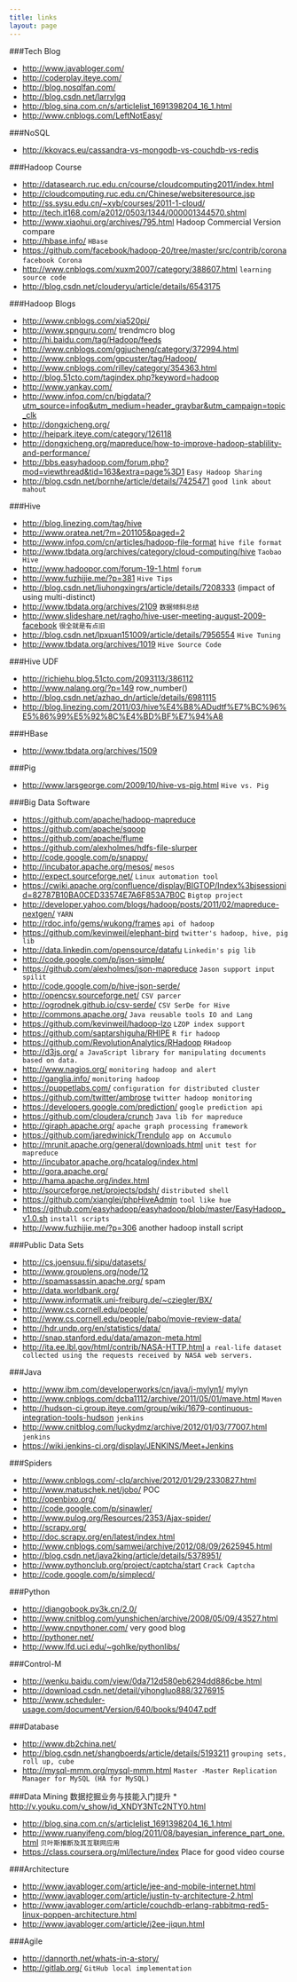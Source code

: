 ```yaml
---
title: links
layout: page
---
```


###Tech Blog
* http://www.javabloger.com/
* http://coderplay.iteye.com/
* http://blog.nosqlfan.com/
* http://blog.csdn.net/larrylgq
* http://blog.sina.com.cn/s/articlelist_1691398204_16_1.html
* http://www.cnblogs.com/LeftNotEasy/

###NoSQL
* http://kkovacs.eu/cassandra-vs-mongodb-vs-couchdb-vs-redis

###Hadoop Course
* http://datasearch.ruc.edu.cn/course/cloudcomputing2011/index.html
* http://cloudcomputing.ruc.edu.cn/Chinese/websiteresource.jsp
* http://ss.sysu.edu.cn/~xyb/courses/2011-1-cloud/
* http://tech.it168.com/a2012/0503/1344/000001344570.shtml
* http://www.xiaohui.org/archives/795.html Hadoop Commercial Version compare
* http://hbase.info/   `HBase`
* https://github.com/facebook/hadoop-20/tree/master/src/contrib/corona `facebook Corona`
* http://www.cnblogs.com/xuxm2007/category/388607.html `learning source code`
* http://blog.csdn.net/clouderyu/article/details/6543175

###Hadoop Blogs
* http://www.cnblogs.com/xia520pi/ 
* http://www.spnguru.com/ trendmcro blog 
* http://hi.baidu.com/tag/Hadoop/feeds
* http://www.cnblogs.com/ggjucheng/category/372994.html  
* http://www.cnblogs.com/gpcuster/tag/Hadoop/
* http://www.cnblogs.com/rilley/category/354363.html 
* http://blog.51cto.com/tagindex.php?keyword=hadoop 
* http://www.yankay.com/ 
* http://www.infoq.com/cn/bigdata/?utm_source=infoq&utm_medium=header_graybar&utm_campaign=topic_clk 
* http://dongxicheng.org/ 
* http://heipark.iteye.com/category/126118 
* http://dongxicheng.org/mapreduce/how-to-improve-hadoop-stablility-and-performance/ 
* http://bbs.easyhadoop.com/forum.php?mod=viewthread&tid=163&extra=page%3D1 `Easy Hadoop Sharing`
* http://blog.csdn.net/bornhe/article/details/7425471 `good link about mahout`

###Hive
* http://blog.linezing.com/tag/hive
* http://www.oratea.net/?m=201105&paged=2
* http://www.infoq.com/cn/articles/hadoop-file-format `hive file format`
* http://www.tbdata.org/archives/category/cloud-computing/hive `Taobao Hive`
* http://www.hadoopor.com/forum-19-1.html `forum`
* http://www.fuzhijie.me/?p=381 `Hive Tips`
* http://blog.csdn.net/liuhongxingrs/article/details/7208333 (impact of using multi-distinct)
* http://www.tbdata.org/archives/2109 `数据倾斜总结`
* http://www.slideshare.net/ragho/hive-user-meeting-august-2009-facebook `很全就是有点旧`
* http://blog.csdn.net/lpxuan151009/article/details/7956554 `Hive Tuning`
* http://www.tbdata.org/archives/1019 `Hive Source Code`

###Hive UDF
* http://richiehu.blog.51cto.com/2093113/386112
* http://www.nalang.org/?p=149 row_number()
* http://blog.csdn.net/azhao_dn/article/details/6981115
* http://blog.linezing.com/2011/03/hive%E4%B8%ADudtf%E7%BC%96%E5%86%99%E5%92%8C%E4%BD%BF%E7%94%A8

###HBase
* http://www.tbdata.org/archives/1509

###Pig
* http://www.larsgeorge.com/2009/10/hive-vs-pig.html `Hive vs. Pig`

###Big Data Software
* https://github.com/apache/hadoop-mapreduce 
* https://github.com/apache/sqoop 
* https://github.com/apache/flume
* https://github.com/alexholmes/hdfs-file-slurper
* http://code.google.com/p/snappy/ 
* http://incubator.apache.org/mesos/ `mesos` 
* http://expect.sourceforge.net/ `Linux automation tool`
* https://cwiki.apache.org/confluence/display/BIGTOP/Index%3bjsessionid=82787B10BA0CED33574E7A6F853A7B0C `Bigtop project`
* http://developer.yahoo.com/blogs/hadoop/posts/2011/02/mapreduce-nextgen/ `YARN` 
* http://rdoc.info/gems/wukong/frames `api of hadoop` 
* https://github.com/kevinweil/elephant-bird `twitter's hadoop, hive, pig lib`
* http://data.linkedin.com/opensource/datafu `Linkedin's pig lib`
* http://code.google.com/p/json-simple/
* https://github.com/alexholmes/json-mapreduce `Jason support input spilit`
* http://code.google.com/p/hive-json-serde/
* http://opencsv.sourceforge.net/ `CSV parcer`
* http://ogrodnek.github.io/csv-serde/ `CSV SerDe for Hive`
* http://commons.apache.org/ `Java reusable tools IO and Lang`
* https://github.com/kevinweil/hadoop-lzo `LZOP index support`
* https://github.com/saptarshiguha/RHIPE `R fir hadoop`
* https://github.com/RevolutionAnalytics/RHadoop `RHadoop`
* http://d3js.org/ `a JavaScript library for manipulating documents based on data.` 
* http://www.nagios.org/ `monitoring hadoop and alert`
* http://ganglia.info/ `monitoring hadoop`
* https://puppetlabs.com/ `configuration for distributed cluster`
* https://github.com/twitter/ambrose `twitter hadoop monitoring`
* https://developers.google.com/prediction/ `google prediction api`
* https://github.com/cloudera/crunch `Java lib for mapreduce`
* http://giraph.apache.org/ `apache graph processing framework`
* https://github.com/jaredwinick/Trendulo `app on Accumulo` 
* http://mrunit.apache.org/general/downloads.html `unit test for mapreduce`
* http://incubator.apache.org/hcatalog/index.html 
* http://gora.apache.org/
* http://hama.apache.org/index.html
* http://sourceforge.net/projects/pdsh/ `distributed shell`
* https://github.com/xianglei/phpHiveAdmin `tool like hue`
* https://github.com/easyhadoop/easyhadoop/blob/master/EasyHadoop_v1.0.sh `install scripts`
* http://www.fuzhijie.me/?p=306 another hadoop install script

###Public Data Sets
* http://cs.joensuu.fi/sipu/datasets/ 
* http://www.grouplens.org/node/12 
* http://spamassassin.apache.org/ spam
* http://data.worldbank.org/ 
* http://www.informatik.uni-freiburg.de/~cziegler/BX/
* http://www.cs.cornell.edu/people/
* http://www.cs.cornell.edu/people/pabo/movie-review-data/
* http://hdr.undp.org/en/statistics/data/
* http://snap.stanford.edu/data/amazon-meta.html 
* http://ita.ee.lbl.gov/html/contrib/NASA-HTTP.html  `a real-life dataset collected using the requests received by NASA web servers.`

###Java
* http://www.ibm.com/developerworks/cn/java/j-mylyn1/ mylyn
* http://www.cnblogs.com/dcba1112/archive/2011/05/01/mave.html     `Maven`
* http://hudson-ci.group.iteye.com/group/wiki/1679-continuous-integration-tools-hudson `jenkins`
* http://www.cnitblog.com/luckydmz/archive/2012/01/03/77007.html `jenkins`
* https://wiki.jenkins-ci.org/display/JENKINS/Meet+Jenkins 

###Spiders
* http://www.cnblogs.com/-clq/archive/2012/01/29/2330827.html
* http://www.matuschek.net/jobo/ POC
* http://openbixo.org/
* http://code.google.com/p/sinawler/
* http://www.pulog.org/Resources/2353/Ajax-spider/ 
* http://scrapy.org/
* http://doc.scrapy.org/en/latest/index.html
* http://www.cnblogs.com/samwei/archive/2012/08/09/2625945.html
* http://blog.csdn.net/java2king/article/details/5378951/ 
* http://www.pythonclub.org/project/captcha/start `Crack Captcha`
* http://code.google.com/p/simplecd/

###Python
* http://djangobook.py3k.cn/2.0/
* http://www.cnitblog.com/yunshichen/archive/2008/05/09/43527.html
* http://www.cnpythoner.com/ very good blog
* http://pythoner.net/
* http://www.lfd.uci.edu/~gohlke/pythonlibs/

###Control-M
* http://wenku.baidu.com/view/0da712d580eb6294dd886cbe.html
* http://download.csdn.net/detail/yihongluo888/3276915
* http://www.scheduler-usage.com/document/Version/640/books/94047.pdf

###Database
* http://www.db2china.net/
* http://blog.csdn.net/shangboerds/article/details/5193211 `grouping sets, roll up, cube`
* http://mysql-mmm.org/mysql-mmm.html `Master -Master Replication Manager for MySQL (HA for MySQL)`

###Data Mining
数据挖掘业务与技能入门提升 * http://v.youku.com/v_show/id_XNDY3NTc2NTY0.html 
* http://blog.sina.com.cn/s/articlelist_1691398204_16_1.html
* http://www.ruanyifeng.com/blog/2011/08/bayesian_inference_part_one.html `贝叶斯推断及其互联网应用`
* https://class.coursera.org/ml/lecture/index Place for good video course

###Architecture
* http://www.javabloger.com/article/jee-and-mobile-internet.html
* http://www.javabloger.com/article/justin-tv-architecture-2.html
* http://www.javabloger.com/article/couchdb-erlang-rabbitmq-red5-linux-poppen-architecture.html
* http://www.javabloger.com/article/j2ee-jiqun.html

###Agile
* http://dannorth.net/whats-in-a-story/
* http://gitlab.org/ `GitHub local implementation`


